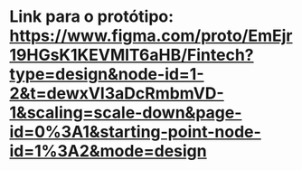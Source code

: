 # Link para o protótipo: https://www.figma.com/proto/EmEjr19HGsK1KEVMlT6aHB/Fintech?type=design&node-id=1-2&t=dewxVI3aDcRmbmVD-1&scaling=scale-down&page-id=0%3A1&starting-point-node-id=1%3A2&mode=design
